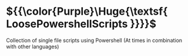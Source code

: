 # ${{\color{Purple}\Huge{\textsf{  LoosePowershellScripts \}}}}\$
Collection of single file scripts using Powershell (At times in combination with other languages)
